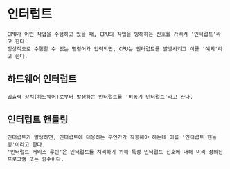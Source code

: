 # 인터럽트
    CPU가 어떤 작업을 수행하고 있을 때, CPU의 작업을 방해하는 신호를 가리켜 '인터럽트'라고 한다.
    정상적으로 수행할 수 없는 명령어가 입력되면, CPU는 인터럽트를 발생시키고 이를 '예외'라고 한다.
## 하드웨어 인터럽트
    입출력 장치(하드웨어)로부터 발생하는 인터럽트를 '비동기 인터럽트'라고 한다.
## 인터럽트 핸들링
    인터럽트가 발생하면, 인터럽트에 대응하는 무언가가 작동해야 하는데 이를 '인터럽트 핸들링'이라고 한다.
    '인터럽트 서비스 루틴'은 인터럽트를 처리하기 위해 특정 인터럽트 신호에 대해 미리 정의된 프로그램 또는 함수이다.

